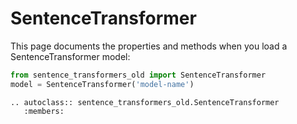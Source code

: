 # SentenceTransformer

This page documents the properties and methods when you load a SentenceTransformer model:
```python
from sentence_transformers_old import SentenceTransformer
model = SentenceTransformer('model-name')
```

```eval_rst
.. autoclass:: sentence_transformers_old.SentenceTransformer
   :members:

```